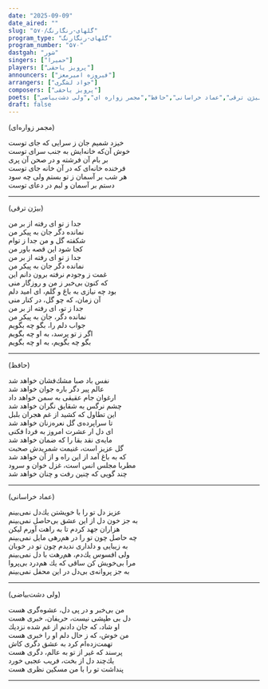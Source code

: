 ```yaml
---
date: "2025-09-09"
date_aired: ""
slug: "گلهای-رنگارنگ/۵۷۰"
program_type: "گلهای-رنگارنگ"
program_number: "۵۷۰"
dastgah: "شور"
singers: ["حمیرا"]
players: ["پرویز یاحقی"]
announcers: ["فیروزه امیرمعز"]
arrangers: ["جواد لشگری"]
composers: ["پرویز یاحقی"]
poets: ["بیژن ترقی","عماد خراسانی","حافظ","مجمر زواره ای","ولی دشت‌بیاضی"]
draft: false
---
```



(مجمر زواره‌ای)  

خیزد شمیم جان ز سرایی كه جای توست  
خوش آن‌که خانه‌ایش به جنب سرای توست  
بر بام آن فرشته و در صحن آن پری  
فرخنده خانه‌ای كه در آن خانه جای توست  
هر شب بر آسمان ز تو بستم ولی چه سود  
دستم بر آسمان و لبم در دعای توست  

---

(بیژن ترقی)  

جدا ز تو ای رفته از بر من  
نمانده دگر جان به پیكر من  
شكفته گل و من جدا ز توام  
كجا شود این قصه باور من  
جدا ز تو ای رفته از بر من  
نمانده دگر جان به پیكر من  
غمت ز وجودم نرفته برون دانم این  
كه كنون بی‌خبر ز من و روزگار منی  
بود چه نیازی به باغ و گلم، ای امید دلم  
آن زمان، كه چو گل، در كنار منی  
جدا ز تو، ای رفته از بر من  
نمانده دگر، جان به پیكر من  
جواب دلم را، بگو چه بگویم  
اگر ز تو پرسد، به او چه بگویم  
بگو چه بگویم، به او چه بگویم  

---

(حافظ)  

نفس باد صبا مشك‌فشان خواهد شد  
عالم پیر دگر باره جوان خواهد شد  
ارغوان جام عقیقی به سمن خواهد داد  
چشم نرگس به شقایق نگران خواهد شد  
این تطاول كه كشید از غم هجران بلبل  
تا سراپرده‌ی گل نعره‌زنان خواهد شد  
ای دل ار عشرت امروز به فردا فكنی  
مایه‌ی نقد بقا را كه ضمان خواهد شد  
گل عزیز است، غنیمت شمریدش صحبت  
كه به باغ آمد از این راه و از آن خواهد شد  
مطربا مجلس انس است، غزل خوان و سرود  
چند گویی كه چنین رفت و چنان خواهد شد

---

(عماد خراسانی)

عزیز دل تو را با خویشتن یك‌دل نمی‌بینم  
به جز خون دل از این عشق بی‌حاصل نمی‌بینم  
هزاران جهد كردم تا به راهت آورم لیكن  
چه حاصل چون تو را در هم‌رهی مایل نمی‌بینم  
به زیبایی و دلداری ندیدم چون تو در خوبان  
ولی افسوس یك‌دم، هم‌رهت با دل نمی‌بینم  
مرا بی‌خویش كن ساقی كه یك هم‌درد بی‌پروا  
به جز پروانه‌ی بی‌دل در این محفل نمی‌بینم  

---

(ولی دشت‌بیاضی)  

من بی‌خبر و در پی دل، عشوه‌گری هست  
دل بی طپشی نیست، حریفان، خبری هست  
او شاد، كه جان دادنم از غم شده نزدیك  
من خوش، كه ز حال دلم او را خبری هست  
تهمت‌زده‌ام كرد به عشق دگری کاش  
پرسند كه غیر از تو به عالم، دگری هست  
یك‌چند دل از بخت، فریب عجبی خورد  
پنداشت تو را با من مسكین نظری هست

---

